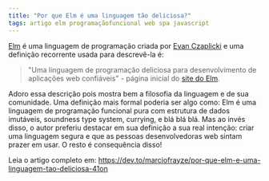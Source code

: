 ```yaml
---
title: "Por que Elm é uma linguagem tão deliciosa?"
tags: artigo elm programaçãofuncional web spa javascript
---
```


[Elm](https://elm-lang.org) é uma linguagem de programação criada por [Evan Czaplicki](https://twitter.com/evancz) e uma definição recorrente usada para descrevê-la é:
> "Uma linguagem de programação deliciosa para desenvolvimento de aplicações web confiáveis" - página inicial do [site do Elm](https://elm-lang.org).

Adoro essa descrição pois mostra bem a filosofia da linguagem e de sua comunidade. Uma definição mais formal poderia ser algo como: Elm é uma linguagem de programação funcional pura com estrutura de dados imutáveis, soundness type system, currying, e blá blá blá. Mas ao invés disso, o autor preferiu destacar em sua definição a sua real intenção: criar uma linguagem segura e que as pessoas desenvolvedoras web sintam prazer em usar. O resto é consequência disso!

Leia o artigo completo em: https://dev.to/marciofrayze/por-que-elm-e-uma-linguagem-tao-deliciosa-41on
